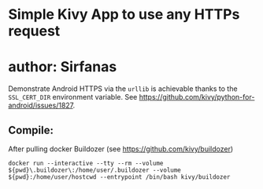 # Simple Kivy App to use any HTTPs request
# author: Sirfanas

Demonstrate Android HTTPS via the `urllib` is achievable thanks to the `SSL_CERT_DIR` environment variable.
See <https://github.com/kivy/python-for-android/issues/1827>.



## Compile:
After pulling docker Buildozer (see https://github.com/kivy/buildozer)
```
docker run --interactive --tty --rm --volume ${pwd}\.buildozer\:/home/user/.buildozer --volume ${pwd}:/home/user/hostcwd --entrypoint /bin/bash kivy/buildozer
```
